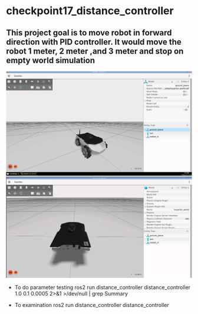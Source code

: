 # checkpoint17_distance_controller

## This project goal is to move robot in forward direction with PID controller. It would move the robot 1 meter, 2 meter ,and 3 meter and stop on empty world simulation

![alt text](rosbot-xl-sim.png)
![alt text](emptyworld.png)


- To do parameter testing
ros2 run distance_controller distance_controller 1.0 0.1 0.0005  2>&1 >/dev/null | grep Summary

- To examination 
ros2 run distance_controller distance_controller
